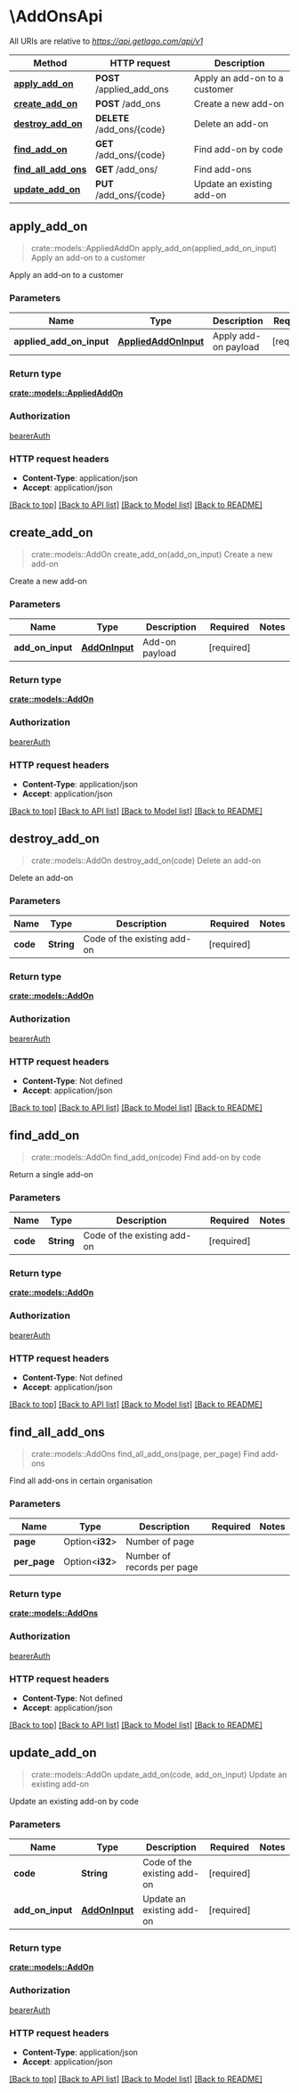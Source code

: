 # \AddOnsApi

All URIs are relative to *https://api.getlago.com/api/v1*

Method | HTTP request | Description
------------- | ------------- | -------------
[**apply_add_on**](AddOnsApi.md#apply_add_on) | **POST** /applied_add_ons | Apply an add-on to a customer
[**create_add_on**](AddOnsApi.md#create_add_on) | **POST** /add_ons | Create a new add-on
[**destroy_add_on**](AddOnsApi.md#destroy_add_on) | **DELETE** /add_ons/{code} | Delete an add-on
[**find_add_on**](AddOnsApi.md#find_add_on) | **GET** /add_ons/{code} | Find add-on by code
[**find_all_add_ons**](AddOnsApi.md#find_all_add_ons) | **GET** /add_ons/ | Find add-ons
[**update_add_on**](AddOnsApi.md#update_add_on) | **PUT** /add_ons/{code} | Update an existing add-on



## apply_add_on

> crate::models::AppliedAddOn apply_add_on(applied_add_on_input)
Apply an add-on to a customer

Apply an add-on to a customer

### Parameters


Name | Type | Description  | Required | Notes
------------- | ------------- | ------------- | ------------- | -------------
**applied_add_on_input** | [**AppliedAddOnInput**](AppliedAddOnInput.md) | Apply add-on payload | [required] |

### Return type

[**crate::models::AppliedAddOn**](AppliedAddOn.md)

### Authorization

[bearerAuth](../README.md#bearerAuth)

### HTTP request headers

- **Content-Type**: application/json
- **Accept**: application/json

[[Back to top]](#) [[Back to API list]](../README.md#documentation-for-api-endpoints) [[Back to Model list]](../README.md#documentation-for-models) [[Back to README]](../README.md)


## create_add_on

> crate::models::AddOn create_add_on(add_on_input)
Create a new add-on

Create a new add-on

### Parameters


Name | Type | Description  | Required | Notes
------------- | ------------- | ------------- | ------------- | -------------
**add_on_input** | [**AddOnInput**](AddOnInput.md) | Add-on payload | [required] |

### Return type

[**crate::models::AddOn**](AddOn.md)

### Authorization

[bearerAuth](../README.md#bearerAuth)

### HTTP request headers

- **Content-Type**: application/json
- **Accept**: application/json

[[Back to top]](#) [[Back to API list]](../README.md#documentation-for-api-endpoints) [[Back to Model list]](../README.md#documentation-for-models) [[Back to README]](../README.md)


## destroy_add_on

> crate::models::AddOn destroy_add_on(code)
Delete an add-on

Delete an add-on

### Parameters


Name | Type | Description  | Required | Notes
------------- | ------------- | ------------- | ------------- | -------------
**code** | **String** | Code of the existing add-on | [required] |

### Return type

[**crate::models::AddOn**](AddOn.md)

### Authorization

[bearerAuth](../README.md#bearerAuth)

### HTTP request headers

- **Content-Type**: Not defined
- **Accept**: application/json

[[Back to top]](#) [[Back to API list]](../README.md#documentation-for-api-endpoints) [[Back to Model list]](../README.md#documentation-for-models) [[Back to README]](../README.md)


## find_add_on

> crate::models::AddOn find_add_on(code)
Find add-on by code

Return a single add-on

### Parameters


Name | Type | Description  | Required | Notes
------------- | ------------- | ------------- | ------------- | -------------
**code** | **String** | Code of the existing add-on | [required] |

### Return type

[**crate::models::AddOn**](AddOn.md)

### Authorization

[bearerAuth](../README.md#bearerAuth)

### HTTP request headers

- **Content-Type**: Not defined
- **Accept**: application/json

[[Back to top]](#) [[Back to API list]](../README.md#documentation-for-api-endpoints) [[Back to Model list]](../README.md#documentation-for-models) [[Back to README]](../README.md)


## find_all_add_ons

> crate::models::AddOns find_all_add_ons(page, per_page)
Find add-ons

Find all add-ons in certain organisation

### Parameters


Name | Type | Description  | Required | Notes
------------- | ------------- | ------------- | ------------- | -------------
**page** | Option<**i32**> | Number of page |  |
**per_page** | Option<**i32**> | Number of records per page |  |

### Return type

[**crate::models::AddOns**](AddOns.md)

### Authorization

[bearerAuth](../README.md#bearerAuth)

### HTTP request headers

- **Content-Type**: Not defined
- **Accept**: application/json

[[Back to top]](#) [[Back to API list]](../README.md#documentation-for-api-endpoints) [[Back to Model list]](../README.md#documentation-for-models) [[Back to README]](../README.md)


## update_add_on

> crate::models::AddOn update_add_on(code, add_on_input)
Update an existing add-on

Update an existing add-on by code

### Parameters


Name | Type | Description  | Required | Notes
------------- | ------------- | ------------- | ------------- | -------------
**code** | **String** | Code of the existing add-on | [required] |
**add_on_input** | [**AddOnInput**](AddOnInput.md) | Update an existing add-on | [required] |

### Return type

[**crate::models::AddOn**](AddOn.md)

### Authorization

[bearerAuth](../README.md#bearerAuth)

### HTTP request headers

- **Content-Type**: application/json
- **Accept**: application/json

[[Back to top]](#) [[Back to API list]](../README.md#documentation-for-api-endpoints) [[Back to Model list]](../README.md#documentation-for-models) [[Back to README]](../README.md)

